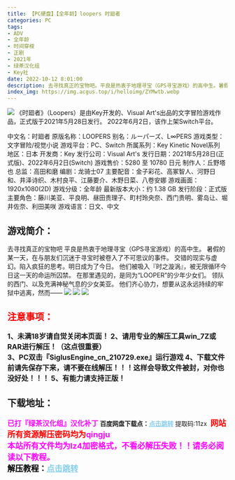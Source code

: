 ```yaml
---
title: 【PC硬盘】【全年龄】loopers 时廻者
categories: PC
tags:
- ADV
- 全年龄
- 时间穿梭
- 正剧
- 2021年
- 绿茶汉化组
- Key社
date: 2022-10-12 8:01:00
description: 去寻找真正的宝物吧。平良是热衷于地理寻宝（GPS寻宝游戏）的高中生。暑假的某一天，在与朋友们沉迷于寻宝时被卷入了不可思议的事件。交错的现实与虚幻。陷入疯狂的思考。明日成为了今日。他们被吸入『时之漩涡』，被无限循环今日这一天的命运所囚禁。在那里遇见的，是同为“LOOPER”的少年少女们。领队的西门、以及充满神秘气息的少女美亚。他们齐心协力，想要从这永远持续的牢狱中逃离，然而――
index_img: https://img.acgus.top/i/helloimg/ZYMwtb.webp
---
```

![](https://img.acgus.top/i/helloimg/ZYMwtb.webp)
《时廻者》（Loopers）是由Key开发的、Visual Art's出品的文字冒险游戏作品，正式版于2021年5月28日发行。
2022年6月2日，该作上架Switch平台。

中文名：时廻者
原版名称：LOOPERS
别名：ルーパーズ、L∞PERS
游戏类型：文字冒险/视觉小说
游戏平台：PC、Switch 
所属系列：Key Kinetic Novel系列
地区：日本
开发商：Key
发行公司：Visual Art's
发行日期：2021年5月28日(正式版)、2022年6月2日(Switch)
游戏售价：5280 至 10780 日元
制作人：丘野塔也
总监：高田和磨
编剧：龙骑士07
主要配音：金子彩花、高冢智人、河野日和、井泽诗织、木村良平、江藤要介、木野日菜、八卷安娜
游戏画面：1920x1080(2D)
游戏分级：全年龄
最新版本大小：约 1.38 GB
发行阶段：正式版
主要角色：藤川美亚、平良明、昼田贵理子、町村玲央奈、西门贵明、雾岛让、堀井佐奈、利田美咲
游戏语言：日文、中文

## 游戏简介：
去寻找真正的宝物吧
平良是热衷于地理寻宝（GPS寻宝游戏）的高中生。
暑假的某一天，在与朋友们沉迷于寻宝时被卷入了不可思议的事件。
交错的现实与虚幻。陷入疯狂的思考。明日成为了今日。
他们被吸入『时之漩涡』，被无限循环今日这一天的命运所囚禁。
在那里遇见的，是同为“LOOPER”的少年少女们。
领队的西门、以及充满神秘气息的少女美亚。
他们齐心协力，想要从这永远持续的牢狱中逃离，然而――
![](https://img.acgus.top/i/helloimg/ZYMNfD.webp)
![](https://img.acgus.top/i/helloimg/ZYM0wo.webp)
![](https://img.acgus.top/i/helloimg/ZYMvBK.webp)




## <font color=#FF0000 >注意事项：</font>
<font size=3><b>1、未满18岁请自觉关闭本页面！
2、请用专业的解压工具win_7Z或RAR进行解压！（这点很重要）  
3、PC双击『SiglusEngine_cn_210729.exe』运行游戏
4、下载文件前请先保存下来，请不要在线解压！！！这样会导致文件被封，对你也没好处！！！
5、有能力请支持正版！</b></font>

## 下载地址：
<font color=#FF00FF size=3>**已打『绿茶汉化组』汉化补丁**</font>
<b>百度网盘下载点：</b><a href="https://pan.baidu.com/s/1x_0ty-SfD9sxpwO5wNtcZw?pwd=11zx" style="color: #87CEEB;"><b>点击跳转</b></a> 提取码:11zx
<a style="padding: 0" href="https://post.qingju.org/AD/"><img style="max-width:100%" src="https://img.acgus.top/i/2024/07/478f689b8021d8d499ab43d21acf137a.gif" alt=""></a>
<b><font color=#FF0000 size=4>网站所有资源解压密码均为</b></font><b><font color=#FF00FF size=4>qingju</font><font color=#FF0000 ></font></b><br><b><font color=#FF00FF size=4>本站所有文件均为lz4加密格式，不看必解压失败！！请务必阅读以下教程。</b></font><br><b><font color=#000 size=4>解压教程：</b><a href="https://post.qingju.org/tutorial/000/" style="color: #87CEEB;"><b>点击跳转</b></a>
